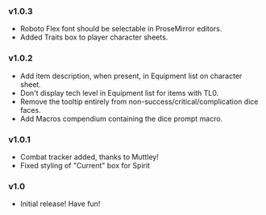 ### v1.0.3
- Roboto Flex font should be selectable in ProseMirror editors.
- Added Traits box to player character sheets.

### v1.0.2
- Add item description, when present, in Equipment list on character sheet.
- Don't display tech level in Equipment list for items with TL0.
- Remove the tooltip entirely from non-success/critical/complication dice faces.
- Add Macros compendium containing the dice prompt macro.

### v1.0.1
- Combat tracker added, thanks to Muttley!
- Fixed styling of "Current" box for Spirit

### v1.0
- Initial release! Have fun!
